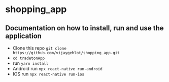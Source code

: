 # shopping_app


## Documentation on how to install, run and use the application

- Clone this repo `git clone https://github.com/vijaygehlot/shopping_app.git`
- `cd tradetonApp`
- run `yarn install`
- Android run `npx react-native run-android`
- IOS run `npx react-native run-ios`
